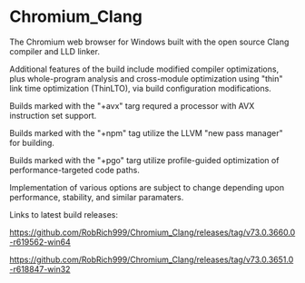 # Chromium_Clang

The Chromium web browser for Windows built with the open source Clang compiler and LLD linker.

Additional features of the build include modified compiler optimizations, plus whole-program analysis and cross-module optimization using "thin" link time optimization (ThinLTO), via build configuration modifications.

Builds marked with the "+avx" targ requred a processor with AVX instruction set support.

Builds marked with the "+npm" tag utilize the LLVM "new pass manager" for building.

Builds marked with the "+pgo" targ utilize profile-guided optimization of performance-targeted code paths.

Implementation of various options are subject to change depending upon performance, stability, and similar paramaters.

Links to latest build releases:

https://github.com/RobRich999/Chromium_Clang/releases/tag/v73.0.3660.0-r619562-win64

https://github.com/RobRich999/Chromium_Clang/releases/tag/v73.0.3651.0-r618847-win32
